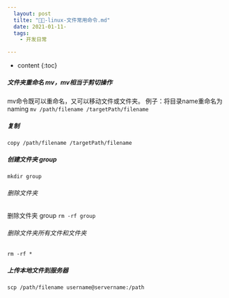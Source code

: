 ```yaml
---
  layout: post
  tilte: "📁📁-linux-文件常用命令.md"
  date: 2021-01-11-
  tags: 
    - 开发日常

---
```



* content
{:toc}


##### 文件夹重命名 mv，mv相当于剪切操作
mv命令既可以重命名，又可以移动文件或文件夹。
例子：将目录name重命名为naming
`
mv /path/filename /targetPath/filename
`
##### 复制

`
copy /path/filename /targetPath/filename
`
##### 创建文件夹 group
`
mkdir group
`

###### 删除文件夹
删除文件夹 group
`
rm -rf group
`
###### 删除文件夹所有文件和文件夹
`
rm -rf *
`

##### 上传本地文件到服务器
`
scp /path/filename username@servername:/path   
`

